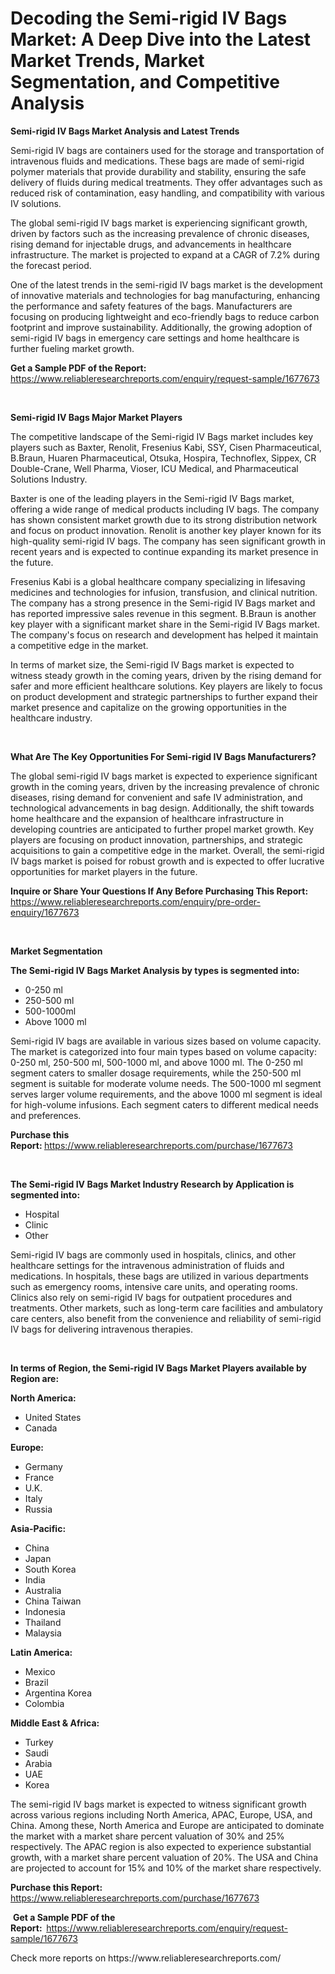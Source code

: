 <p><h1>Decoding the Semi-rigid IV Bags Market: A Deep Dive into the Latest Market Trends, Market Segmentation, and Competitive Analysis</h1></p><p><strong>Semi-rigid IV Bags Market Analysis and Latest Trends</strong></p>
<p><p>Semi-rigid IV bags are containers used for the storage and transportation of intravenous fluids and medications. These bags are made of semi-rigid polymer materials that provide durability and stability, ensuring the safe delivery of fluids during medical treatments. They offer advantages such as reduced risk of contamination, easy handling, and compatibility with various IV solutions.</p><p>The global semi-rigid IV bags market is experiencing significant growth, driven by factors such as the increasing prevalence of chronic diseases, rising demand for injectable drugs, and advancements in healthcare infrastructure. The market is projected to expand at a CAGR of 7.2% during the forecast period.</p><p>One of the latest trends in the semi-rigid IV bags market is the development of innovative materials and technologies for bag manufacturing, enhancing the performance and safety features of the bags. Manufacturers are focusing on producing lightweight and eco-friendly bags to reduce carbon footprint and improve sustainability. Additionally, the growing adoption of semi-rigid IV bags in emergency care settings and home healthcare is further fueling market growth.</p></p>
<p><strong>Get a Sample PDF of the Report:&nbsp;</strong> <a href="https://www.reliableresearchreports.com/enquiry/request-sample/1677673">https://www.reliableresearchreports.com/enquiry/request-sample/1677673</a></p>
<p>&nbsp;</p>
<p><strong>Semi-rigid IV Bags Major Market Players</strong></p>
<p><p>The competitive landscape of the Semi-rigid IV Bags market includes key players such as Baxter, Renolit, Fresenius Kabi, SSY, Cisen Pharmaceutical, B.Braun, Huaren Pharmaceutical, Otsuka, Hospira, Technoflex, Sippex, CR Double-Crane, Well Pharma, Vioser, ICU Medical, and Pharmaceutical Solutions Industry.</p><p>Baxter is one of the leading players in the Semi-rigid IV Bags market, offering a wide range of medical products including IV bags. The company has shown consistent market growth due to its strong distribution network and focus on product innovation. Renolit is another key player known for its high-quality semi-rigid IV bags. The company has seen significant growth in recent years and is expected to continue expanding its market presence in the future.</p><p>Fresenius Kabi is a global healthcare company specializing in lifesaving medicines and technologies for infusion, transfusion, and clinical nutrition. The company has a strong presence in the Semi-rigid IV Bags market and has reported impressive sales revenue in this segment. B.Braun is another key player with a significant market share in the Semi-rigid IV Bags market. The company's focus on research and development has helped it maintain a competitive edge in the market.</p><p>In terms of market size, the Semi-rigid IV Bags market is expected to witness steady growth in the coming years, driven by the rising demand for safer and more efficient healthcare solutions. Key players are likely to focus on product development and strategic partnerships to further expand their market presence and capitalize on the growing opportunities in the healthcare industry.</p></p>
<p>&nbsp;</p>
<p><strong>What Are The Key Opportunities For Semi-rigid IV Bags Manufacturers?</strong></p>
<p><p>The global semi-rigid IV bags market is expected to experience significant growth in the coming years, driven by the increasing prevalence of chronic diseases, rising demand for convenient and safe IV administration, and technological advancements in bag design. Additionally, the shift towards home healthcare and the expansion of healthcare infrastructure in developing countries are anticipated to further propel market growth. Key players are focusing on product innovation, partnerships, and strategic acquisitions to gain a competitive edge in the market. Overall, the semi-rigid IV bags market is poised for robust growth and is expected to offer lucrative opportunities for market players in the future.</p></p>
<p><strong>Inquire or Share Your Questions If Any Before Purchasing This Report:</strong> <a href="https://www.reliableresearchreports.com/enquiry/pre-order-enquiry/1677673">https://www.reliableresearchreports.com/enquiry/pre-order-enquiry/1677673</a></p>
<p>&nbsp;</p>
<p><strong>Market Segmentation</strong></p>
<p><strong>The Semi-rigid IV Bags Market Analysis by types is segmented into:</strong></p>
<p><ul><li>0-250 ml</li><li>250-500 ml</li><li>500-1000ml</li><li>Above 1000 ml</li></ul></p>
<p><p>Semi-rigid IV bags are available in various sizes based on volume capacity. The market is categorized into four main types based on volume capacity: 0-250 ml, 250-500 ml, 500-1000 ml, and above 1000 ml. The 0-250 ml segment caters to smaller dosage requirements, while the 250-500 ml segment is suitable for moderate volume needs. The 500-1000 ml segment serves larger volume requirements, and the above 1000 ml segment is ideal for high-volume infusions. Each segment caters to different medical needs and preferences.</p></p>
<p><strong>Purchase this Report:&nbsp;</strong><a href="https://www.reliableresearchreports.com/purchase/1677673">https://www.reliableresearchreports.com/purchase/1677673</a></p>
<p>&nbsp;</p>
<p><strong>The Semi-rigid IV Bags Market Industry Research by Application is segmented into:</strong></p>
<p><ul><li>Hospital</li><li>Clinic</li><li>Other</li></ul></p>
<p><p>Semi-rigid IV bags are commonly used in hospitals, clinics, and other healthcare settings for the intravenous administration of fluids and medications. In hospitals, these bags are utilized in various departments such as emergency rooms, intensive care units, and operating rooms. Clinics also rely on semi-rigid IV bags for outpatient procedures and treatments. Other markets, such as long-term care facilities and ambulatory care centers, also benefit from the convenience and reliability of semi-rigid IV bags for delivering intravenous therapies.</p></p>
<p>&nbsp;</p>
<p><strong>In terms of Region, the Semi-rigid IV Bags Market Players available by Region are:</strong></p>
<p>
    <p> <strong> North America: </strong>
        <ul>
            <li>United States</li>
            <li>Canada</li>
        </ul>
        </p> 
    <p> <strong> Europe: </strong>
        <ul>
            <li>Germany</li>
            <li>France</li>
            <li>U.K.</li>
            <li>Italy</li>
            <li>Russia</li>
        </ul>
        </p> 
    <p> <strong> Asia-Pacific: </strong>
        <ul>
            <li>China</li>
            <li>Japan</li>
            <li>South Korea</li>
            <li>India</li>
            <li>Australia</li>
            <li>China Taiwan</li>
            <li>Indonesia</li>
            <li>Thailand</li>
            <li>Malaysia</li>
        </ul>
        </p> 
    <p> <strong> Latin America: </strong>
        <ul>
            <li>Mexico</li>
            <li>Brazil</li>
            <li>Argentina Korea</li>
            <li>Colombia</li>
        </ul>
        </p> 
    <p> <strong> Middle East & Africa: </strong>
        <ul>
            <li>Turkey</li>
            <li>Saudi</li>
            <li>Arabia</li>
            <li>UAE</li>
            <li>Korea</li>
        </ul>
    </p>
    </p>
<p><p>The semi-rigid IV bags market is expected to witness significant growth across various regions including North America, APAC, Europe, USA, and China. Among these, North America and Europe are anticipated to dominate the market with a market share percent valuation of 30% and 25% respectively. The APAC region is also expected to experience substantial growth, with a market share percent valuation of 20%. The USA and China are projected to account for 15% and 10% of the market share respectively.</p></p>
<p><strong>Purchase this Report: </strong><a href="https://www.reliableresearchreports.com/purchase/1677673">https://www.reliableresearchreports.com/purchase/1677673</a></p>
<p>&nbsp;<strong>Get a Sample PDF of the Report:&nbsp;&nbsp;</strong><a href="https://www.reliableresearchreports.com/enquiry/request-sample/1677673">https://www.reliableresearchreports.com/enquiry/request-sample/1677673</a></p>
<p><strong></strong></p>
<p>Check more reports on https://www.reliableresearchreports.com/</p>